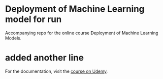 # Deployment of Machine Learning model for run
Accompanying repo for the online course Deployment of Machine Learning Models.
# added another line

For the documentation, visit the [course on Udemy](https://www.udemy.com/deployment-of-machine-learning-models/?couponCode=TIDREPO).

